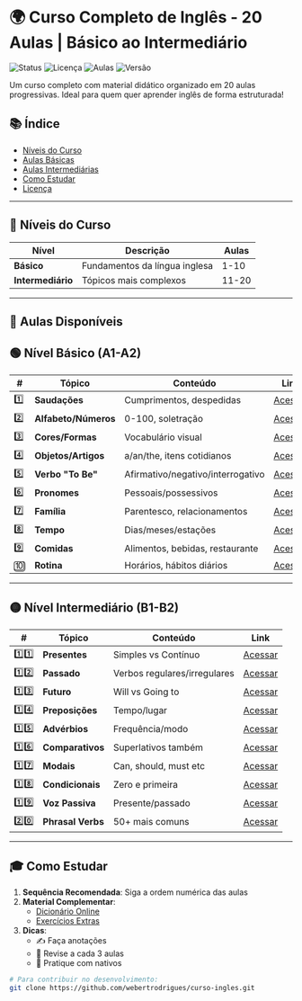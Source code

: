 # 🌍 Curso Completo de Inglês - 20 Aulas | Básico ao Intermediário

![Status](https://img.shields.io/badge/Status-Concluído-success)
![Licença](https://img.shields.io/badge/Licença-MIT-blue)
![Aulas](https://img.shields.io/badge/Aulas-20/20-brightgreen)
![Versão](https://img.shields.io/badge/Versão-2.0.0-orange)

Um curso completo com material didático organizado em 20 aulas progressivas. Ideal para quem quer aprender inglês de forma estruturada!

## 📚 Índice
- [Níveis do Curso](#-níveis-do-curso)
- [Aulas Básicas](#-nível-básico-a1-a2)
- [Aulas Intermediárias](#-nível-intermediário-b1-b2)
- [Como Estudar](#-como-estudar)
- [Licença](LICENSE)

---

## 🎯 Níveis do Curso

| Nível        | Descrição                          | Aulas        |
|--------------|-----------------------------------|-------------|
| **Básico**   | Fundamentos da língua inglesa     | 1-10        |
| **Intermediário** | Tópicos mais complexos         | 11-20       |

---

## 📂 Aulas Disponíveis

## 🟢 Nível Básico (A1-A2)

| #  | Tópico | Conteúdo | Link |
|----|--------|----------|------|
| 1️⃣ | **Saudações** | Cumprimentos, despedidas | [Acessar](/aulas/aula1.md) |
| 2️⃣ | **Alfabeto/Números** | 0-100, soletração | [Acessar](/aulas/aula2.md) |
| 3️⃣ | **Cores/Formas** | Vocabulário visual | [Acessar](/aulas/aula3.md) |
| 4️⃣ | **Objetos/Artigos** | a/an/the, itens cotidianos | [Acessar](/aulas/aula4.md) |
| 5️⃣ | **Verbo "To Be"** | Afirmativo/negativo/interrogativo | [Acessar](/aulas/aula5.md) |
| 6️⃣ | **Pronomes** | Pessoais/possessivos | [Acessar](/aulas/aula6.md) |
| 7️⃣ | **Família** | Parentesco, relacionamentos | [Acessar](/aulas/aula7.md) |
| 8️⃣ | **Tempo** | Dias/meses/estações | [Acessar](/aulas/aula8.md) |
| 9️⃣ | **Comidas** | Alimentos, bebidas, restaurante | [Acessar](/aulas/aula9.md) |
| 🔟 | **Rotina** | Horários, hábitos diários | [Acessar](/aulas/aula10.md) |

---

## 🟡 Nível Intermediário (B1-B2)

| #  | Tópico | Conteúdo | Link |
|----|--------|----------|------|
| 1️⃣1️⃣ | **Presentes** | Simples vs Contínuo | [Acessar](/aulas/aula11.md) |
| 1️⃣2️⃣ | **Passado** | Verbos regulares/irregulares | [Acessar](/aulas/aula12.md) |
| 1️⃣3️⃣ | **Futuro** | Will vs Going to | [Acessar](/aulas/aula13.md) |
| 1️⃣4️⃣ | **Preposições** | Tempo/lugar | [Acessar](/aulas/aula14.md) |
| 1️⃣5️⃣ | **Advérbios** | Frequência/modo | [Acessar](/aulas/aula15.md) |
| 1️⃣6️⃣ | **Comparativos** | Superlativos também | [Acessar](/aulas/aula16.md) |
| 1️⃣7️⃣ | **Modais** | Can, should, must etc | [Acessar](/aulas/aula17.md) |
| 1️⃣8️⃣ | **Condicionais** | Zero e primeira | [Acessar](/aulas/aula18.md) |
| 1️⃣9️⃣ | **Voz Passiva** | Presente/passado | [Acessar](/aulas/aula19.md) |
| 2️⃣0️⃣ | **Phrasal Verbs** | 50+ mais comuns | [Acessar](/aulas/aula20.md) |

---

## 🎓 Como Estudar

1. **Sequência Recomendada**: Siga a ordem numérica das aulas
2. **Material Complementar**:
   - [Dicionário Online](https://dictionary.cambridge.org/)
   - [Exercícios Extras](#)
3. **Dicas**:
   - ✍️ Faça anotações
   - 🔁 Revise a cada 3 aulas
   - 💬 Pratique com nativos

```bash
# Para contribuir no desenvolvimento:
git clone https://github.com/webertrodrigues/curso-ingles.git